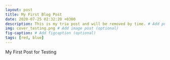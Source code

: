 ```yaml
---
layout: post
title: My First Blog Post
date: 2020-07-25 02:32:20 +0300
description: This is my tria post and will be removed by time. # Add post description (optional)
img: cover_testing.png # Add image post (optional)
fig-caption: # Add figcaption (optional)
tags: [red, blue]
---
```

My First Post for Testing